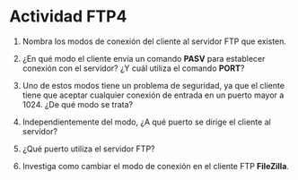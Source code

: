 # Actividad FTP4

1. Nombra los modos de conexión del cliente al servidor FTP que existen.

1. ¿En qué modo el cliente envía un comando **PASV** para establecer conexión con el servidor? ¿Y cuál
utiliza el comando **PORT**?

1. Uno de estos modos tiene un problema de seguridad, ya que el cliente tiene que aceptar cualquier
conexión de entrada en un puerto mayor a 1024. ¿De qué modo se trata?

1. Independientemente del modo, ¿A qué puerto se dirige el cliente al servidor?

1. ¿Qué puerto utiliza el servidor FTP?

1. Investiga como cambiar el modo de conexión en el cliente FTP **FileZilla**.
